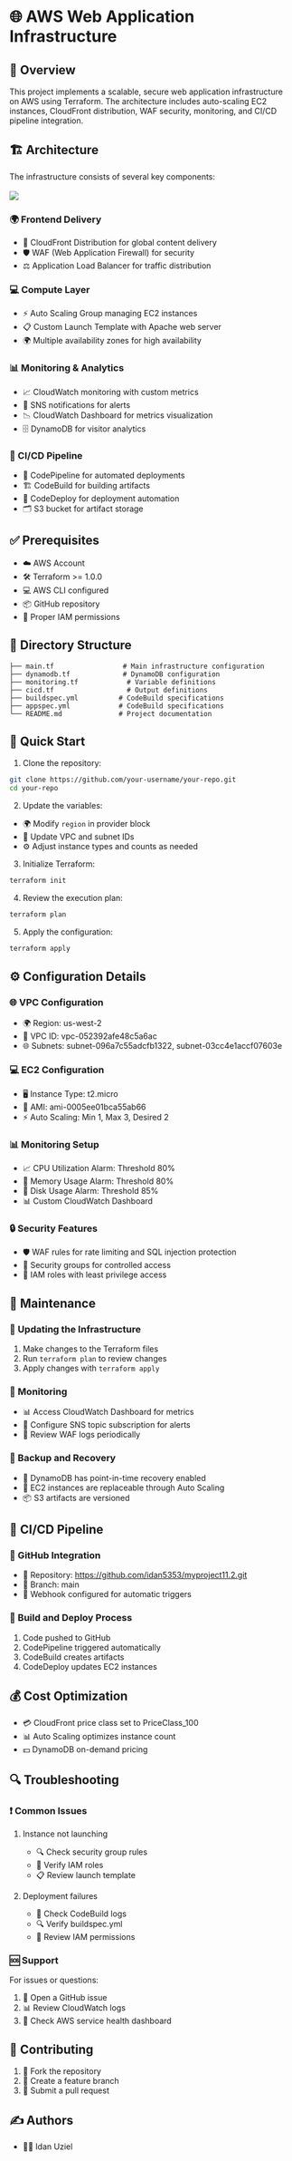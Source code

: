 # 🌐 AWS Web Application Infrastructure

## 🎯 Overview
This project implements a scalable, secure web application infrastructure on AWS using Terraform. The architecture includes auto-scaling EC2 instances, CloudFront distribution, WAF security, monitoring, and CI/CD pipeline integration.

## 🏗️ Architecture
The infrastructure consists of several key components: <br> <br>
<img src="diagram2.png">
### 🌍 Frontend Delivery
- 🚀 CloudFront Distribution for global content delivery
- 🛡️ WAF (Web Application Firewall) for security
- ⚖️ Application Load Balancer for traffic distribution

### 💻 Compute Layer
- ⚡ Auto Scaling Group managing EC2 instances
- 📋 Custom Launch Template with Apache web server
- 🌍 Multiple availability zones for high availability

### 📊 Monitoring & Analytics
- 📈 CloudWatch monitoring with custom metrics
- 📱 SNS notifications for alerts
- 📉 CloudWatch Dashboard for metrics visualization
- 🗄️ DynamoDB for visitor analytics

### 🔄 CI/CD Pipeline
- 🔁 CodePipeline for automated deployments
- 🏗️ CodeBuild for building artifacts
- 🚀 CodeDeploy for deployment automation
- 🗂️ S3 bucket for artifact storage

## ✅ Prerequisites
- ☁️ AWS Account
- 🛠️ Terraform >= 1.0.0
- 💻 AWS CLI configured
- 📦 GitHub repository
- 🔑 Proper IAM permissions

## 📁 Directory Structure
```
├── main.tf                 # Main infrastructure configuration
├── dynamodb.tf             # DynamoDB configuration
├── monitoring.tf            # Variable definitions
├── cicd.tf                  # Output definitions
├── buildspec.yml          # CodeBuild specifications
├── appspec.yml            # CodeBuild specifications
└── README.md              # Project documentation
```

## 🚀 Quick Start

1. Clone the repository:
```bash
git clone https://github.com/your-username/your-repo.git
cd your-repo
```

2. Update the variables:
- 🌍 Modify `region` in provider block
- 🔄 Update VPC and subnet IDs
- ⚙️ Adjust instance types and counts as needed

3. Initialize Terraform:
```bash
terraform init
```

4. Review the execution plan:
```bash
terraform plan
```

5. Apply the configuration:
```bash
terraform apply
```

## ⚙️ Configuration Details

### 🌐 VPC Configuration
- 🌍 Region: us-west-2
- 🔗 VPC ID: vpc-052392afe48c5a6ac
- 🌐 Subnets: subnet-096a7c55adcfb1322, subnet-03cc4e1accf07603e

### 💻 EC2 Configuration
- 🖥️ Instance Type: t2.micro
- 💾 AMI: ami-0005ee01bca55ab66
- ⚡ Auto Scaling: Min 1, Max 3, Desired 2

### 📊 Monitoring Setup
- 📈 CPU Utilization Alarm: Threshold 80%
- 💾 Memory Usage Alarm: Threshold 80%
- 💽 Disk Usage Alarm: Threshold 85%
- 📊 Custom CloudWatch Dashboard

### 🔒 Security Features
- 🛡️ WAF rules for rate limiting and SQL injection protection
- 🚪 Security groups for controlled access
- 🔑 IAM roles with least privilege access

## 🔧 Maintenance

### 🔄 Updating the Infrastructure
1. Make changes to the Terraform files
2. Run `terraform plan` to review changes
3. Apply changes with `terraform apply`

### 👀 Monitoring
- 📊 Access CloudWatch Dashboard for metrics
- 📱 Configure SNS topic subscription for alerts
- 📝 Review WAF logs periodically

### 💾 Backup and Recovery
- 🔄 DynamoDB has point-in-time recovery enabled
- 🔁 EC2 instances are replaceable through Auto Scaling
- 📦 S3 artifacts are versioned

## 🔄 CI/CD Pipeline

### 🔗 GitHub Integration
- 📂 Repository: https://github.com/idan5353/myproject11.2.git
- 🌿 Branch: main
- 🔔 Webhook configured for automatic triggers

### 🚀 Build and Deploy Process
1. Code pushed to GitHub
2. CodePipeline triggered automatically
3. CodeBuild creates artifacts
4. CodeDeploy updates EC2 instances

## 💰 Cost Optimization
- 💳 CloudFront price class set to PriceClass_100
- 📊 Auto Scaling optimizes instance count
- 💵 DynamoDB on-demand pricing

## 🔍 Troubleshooting

### ❗ Common Issues
1. Instance not launching
   - 🔍 Check security group rules
   - 🔑 Verify IAM roles
   - 📋 Review launch template

2. Deployment failures
   - 📝 Check CodeBuild logs
   - 🔍 Verify buildspec.yml
   - 🔑 Review IAM permissions

### 🆘 Support
For issues or questions:
1. 🎫 Open a GitHub issue
2. 📊 Review CloudWatch logs
3. 🏥 Check AWS service health dashboard

## 👥 Contributing
1. 🍴 Fork the repository
2. 🌿 Create a feature branch
3. 📝 Submit a pull request

## ✍️ Authors
- 👨‍💻 Idan Uziel